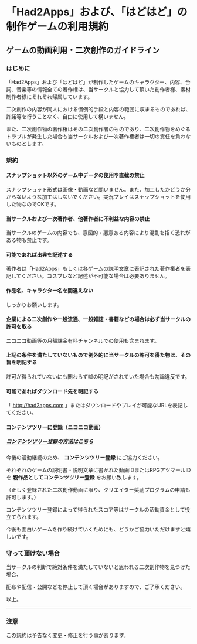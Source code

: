 # 「Had2Apps」および、「はどはど」の制作ゲームの利用規約

## ゲームの動画利用・二次創作のガイドライン
### はじめに
「Had2Apps」および「はどはど」が制作したゲームのキャラクター、内容、台詞、音楽等の情報全ての著作権は、当サークルと協力して頂いた創作者様、素材制作者様にそれぞれ帰属しています。

二次創作の内容が同人における慣例的手段と内容の範囲に収まるものであれば、許諾等を行うことなく、自由に使用して構いません。

また、二次創作物の著作権はその二次創作者のものであり、二次創作物をめぐるトラブルが発生した場合も当サークルおよび一次著作権者は一切の責任を負わないものとします。


### 規約
#### スナップショット以外のゲーム中データの使用や直截の禁止
スナップショット形式は画像・動画など問いません。また、加工したかどうか分からないような加工はしないでください。実況プレイはスナップショットを使用した物なのでOKです。

#### 当サークルおよび一次著作者、他著作者に不利益な内容の禁止
当サークルのゲームの内容でも、意図的・悪意ある内容により混乱を招く恐れがある物も禁止です。

#### 可能であれば出典を記述する
著作者は「Had2Apps」もしくは各ゲームの説明文章に表記された著作権者を表記してください。コスプレなど記述が不可能な場合は必要ありません。

#### 作品名、キャラクター名を間違えない
しっかりお願いします。

#### 企業による二次創作や一般流通、一般雑誌・書籍などの場合は必ず当サークルの許可を取る
ニコニコ動画等の月額課金有料チャンネルでの使用も含まれます。

#### 上記の条件を満たしていないもので例外的に当サークルの許可を得た物は、その旨を明記する
許可が得られていないにも関わらず嘘の明記がされていた場合も勿論違反です。

#### 可能であればダウンロード先を明記する
「 http://had2apps.com 」またはダウンロードやプレイが可能なURLを表記してください。

#### コンテンツツリーに登録（ニコニコ動画）
##### [コンテンツツリー登録の方法はこちら](tree)

今後の活動継続のため、 **コンテンツツリー登録** にご協力ください。

それぞれのゲームの説明書・説明文章に書かれた動画IDまたはRPGアツマールIDを **親作品としてコンテンツツリー登録** をお願い致します。

（正しく登録された二次創作動画に限り、クリエイター奨励プログラムの申請も許可します。）

コンテンツツリー登録によって得られたスコア等はサークルの活動資金として役立てられます。

今後も面白いゲームを作り続けていくためにも、どうかご協力いただけますと嬉しいです。

### 守って頂けない場合
当サークルの判断で絶対条件を満たしていないと思われる二次創作物を見つけた場合、

配布や配信・公開などを停止して頂く場合がありますので、ご了承ください。

以上。

----------------------------------
### 注意
この規約は予告なく変更・修正を行う事があります。

